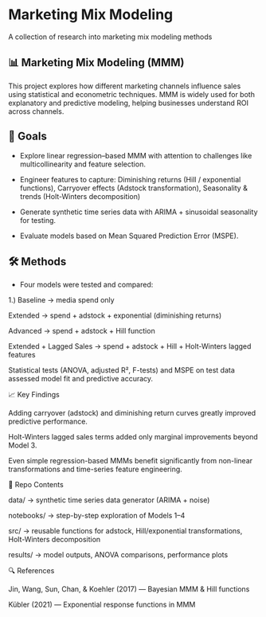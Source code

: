 # Marketing Mix Modeling
A collection of research into marketing mix modeling methods


## 📊 Marketing Mix Modeling (MMM)

This project explores how different marketing channels influence sales using statistical and econometric techniques. MMM is widely used for both explanatory and predictive modeling, helping businesses understand ROI across channels.

## 🎯 Goals

- Explore linear regression–based MMM with attention to challenges like multicollinearity and feature selection.
- Engineer features to capture: Diminishing returns (Hill / exponential functions), Carryover effects (Adstock transformation), Seasonality & trends (Holt-Winters decomposition)

- Generate synthetic time series data with ARIMA + sinusoidal seasonality for testing.

- Evaluate models based on Mean Squared Prediction Error (MSPE).

## 🛠 Methods

- Four models were tested and compared:

1.) Baseline → media spend only

Extended → spend + adstock + exponential (diminishing returns)

Advanced → spend + adstock + Hill function

Extended + Lagged Sales → spend + adstock + Hill + Holt-Winters lagged features

Statistical tests (ANOVA, adjusted R², F-tests) and MSPE on test data assessed model fit and predictive accuracy.

📈 Key Findings

Adding carryover (adstock) and diminishing return curves greatly improved predictive performance.

Holt-Winters lagged sales terms added only marginal improvements beyond Model 3.

Even simple regression-based MMMs benefit significantly from non-linear transformations and time-series feature engineering.

🚀 Repo Contents

data/ → synthetic time series data generator (ARIMA + noise)

notebooks/ → step-by-step exploration of Models 1–4

src/ → reusable functions for adstock, Hill/exponential transformations, Holt-Winters decomposition

results/ → model outputs, ANOVA comparisons, performance plots

🔍 References

Jin, Wang, Sun, Chan, & Koehler (2017) — Bayesian MMM & Hill functions

Kübler (2021) — Exponential response functions in MMM
